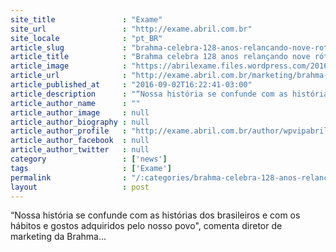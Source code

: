 ```yaml
---
site_title               : "Exame"
site_url                 : "http://exame.abril.com.br"
site_locale              : "pt_BR"
article_slug             : "brahma-celebra-128-anos-relancando-nove-rotulos-historicos"
article_title            : "Brahma celebra 128 anos relançando nove rótulos históricos"
article_image            : "https://abrilexame.files.wordpress.com/2016/09/size_960_16_9_brahma3.jpg?quality=70&strip=all&w=960"
article_url              : "http://exame.abril.com.br/marketing/brahma-celebra-128-anos-relancando-nove-rotulos-historicos/"
article_published_at     : "2016-09-02T16:22:41-03:00"
article_description      : "“Nossa história se confunde com as histórias dos brasileiros e com os hábitos e gostos adquiridos pelo nosso povo', comenta diretor de marketing da Brahma..."
article_author_name      : ""
article_author_image     : null
article_author_biography : null
article_author_profile   : "http://exame.abril.com.br/author/wpvipabril/"
article_author_facebook  : null
article_author_twitter   : null
category                 : ['news']
tags                     : ['Exame']
permalink                : "/:categories/brahma-celebra-128-anos-relancando-nove-rotulos-historicos/"
layout                   : post
---
```


“Nossa história se confunde com as histórias dos brasileiros e com os hábitos e gostos adquiridos pelo nosso povo", comenta diretor de marketing da Brahma...
